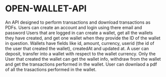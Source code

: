 # OPEN-WALLET-API
An API designed to perform transactions and download transactions as PDFs.
Users can create an account and login using there email and password
Users that are logged in can create a wallet, get all the wallets they have created, and get one wallet when they provide the ID of the wallet in question.
Wallets have fields like id, amount, currency, userid (the id of the user that created the wallet), createdAt  and updated at.
A user can deposit, transfer into a wallet with respect to the wallet currency.
Only the User that created the wallet can get the wallet info, withdraw from the wallet and get the transactions performed in the wallet.
User can downlaod a pdf of all the trasactions performed in the wallet.
